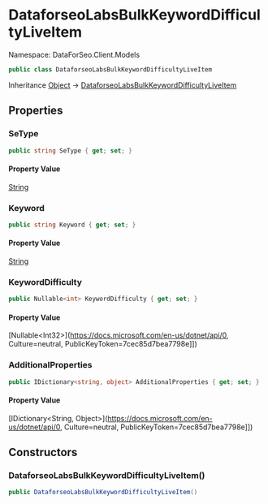 # DataforseoLabsBulkKeywordDifficultyLiveItem

Namespace: DataForSeo.Client.Models

```csharp
public class DataforseoLabsBulkKeywordDifficultyLiveItem
```

Inheritance [Object](https://docs.microsoft.com/en-us/dotnet/api/Object) → [DataforseoLabsBulkKeywordDifficultyLiveItem](./DataforseoLabsBulkKeywordDifficultyLiveItem.md)

## Properties

### **SeType**

```csharp
public string SeType { get; set; }
```

#### Property Value

[String](https://docs.microsoft.com/en-us/dotnet/api/String)<br>

### **Keyword**

```csharp
public string Keyword { get; set; }
```

#### Property Value

[String](https://docs.microsoft.com/en-us/dotnet/api/String)<br>

### **KeywordDifficulty**

```csharp
public Nullable<int> KeywordDifficulty { get; set; }
```

#### Property Value

[Nullable&lt;Int32&gt;](https://docs.microsoft.com/en-us/dotnet/api/0, Culture=neutral, PublicKeyToken=7cec85d7bea7798e]])<br>

### **AdditionalProperties**

```csharp
public IDictionary<string, object> AdditionalProperties { get; set; }
```

#### Property Value

[IDictionary&lt;String, Object&gt;](https://docs.microsoft.com/en-us/dotnet/api/0, Culture=neutral, PublicKeyToken=7cec85d7bea7798e]])<br>

## Constructors

### **DataforseoLabsBulkKeywordDifficultyLiveItem()**

```csharp
public DataforseoLabsBulkKeywordDifficultyLiveItem()
```
